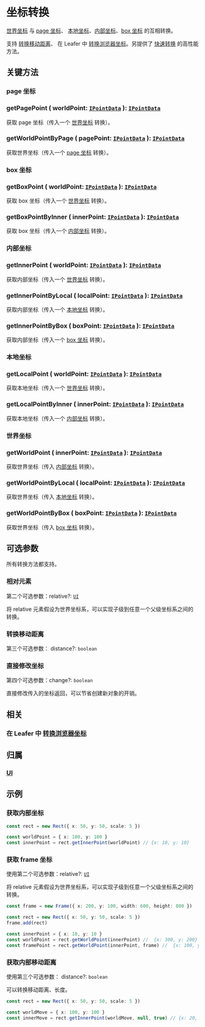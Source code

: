 # 坐标转换

[世界坐标](/guide/basic/coordinate.md#world) 与 [page 坐标](/guide/basic/coordinate.md#page)、
[本地坐标](/guide/basic/coordinate.md#local)、[内部坐标](/guide/basic/coordinate.md#inner)、[box 坐标](/guide/basic/coordinate.md#box) 的互相转换。

支持 [转换移动距离](#转换移动距离)、 在 Leafer 中 [转换浏览器坐标](/reference/display/Leafer.md#getworldpointbyclient-clientpoint-iclientpointdata-update-boolean-ipointdata)。另提供了 [快速转换](./high.md) 的高性能方法。

## 关键方法

### page 坐标

### getPagePoint ( worldPoint: [`IPointData`](/reference/interface/math/Math.md#ipointdata) ): [`IPointData`](/reference/interface/math/Math.md#ipointdata)

获取 page 坐标（传入一个 [世界坐标](/guide/basic/coordinate.md#world) 转换）。

### getWorldPointByPage ( pagePoint: [`IPointData`](/reference/interface/math/Math.md#ipointdata) ): [`IPointData`](/reference/interface/math/Math.md#ipointdata)

获取世界坐标（传入一个 [page 坐标](/guide/basic/coordinate.md#page) 转换）。

### box 坐标

### getBoxPoint ( worldPoint: [`IPointData`](/reference/interface/math/Math.md#ipointdata) ): [`IPointData`](/reference/interface/math/Math.md#ipointdata)

获取 box 坐标（传入一个 [世界坐标](/guide/basic/coordinate.md#world) 转换）。

### getBoxPointByInner ( innerPoint: [`IPointData`](/reference/interface/math/Math.md#ipointdata) ): [`IPointData`](/reference/interface/math/Math.md#ipointdata)

获取 box 坐标（传入一个 [内部坐标](/guide/basic/coordinate.md#inner) 转换）。

### 内部坐标

### getInnerPoint ( worldPoint: [`IPointData`](/reference/interface/math/Math.md#ipointdata) ): [`IPointData`](/reference/interface/math/Math.md#ipointdata)

获取内部坐标（传入一个 [世界坐标](/guide/basic/coordinate.md#world) 转换）。

### getInnerPointByLocal ( localPoint: [`IPointData`](/reference/interface/math/Math.md#ipointdata) ): [`IPointData`](/reference/interface/math/Math.md#ipointdata)

获取内部坐标（传入一个 [本地坐标](/guide/basic/coordinate.md#local) 转换）。

### getInnerPointByBox ( boxPoint: [`IPointData`](/reference/interface/math/Math.md#ipointdata) ): [`IPointData`](/reference/interface/math/Math.md#ipointdata)

获取内部坐标（传入一个 [box 坐标](/guide/basic/coordinate.md#box) 转换）。

### 本地坐标

### getLocalPoint ( worldPoint: [`IPointData`](/reference/interface/math/Math.md#ipointdata) ): [`IPointData`](/reference/interface/math/Math.md#ipointdata)

获取本地坐标（传入一个 [世界坐标](/guide/basic/coordinate.md#world) 转换）。

### getLocalPointByInner ( innerPoint: [`IPointData`](/reference/interface/math/Math.md#ipointdata) ): [`IPointData`](/reference/interface/math/Math.md#ipointdata)

获取本地坐标（传入一个 [内部坐标](/guide/basic/coordinate.md#inner) 转换）。

### 世界坐标

### getWorldPoint ( innerPoint: [`IPointData`](/reference/interface/math/Math.md#ipointdata) ): [`IPointData`](/reference/interface/math/Math.md#ipointdata)

获取世界坐标（传入 [内部坐标](/guide/basic/coordinate.md#inner) 转换）。

### getWorldPointByLocal ( localPoint: [`IPointData`](/reference/interface/math/Math.md#ipointdata) ): [`IPointData`](/reference/interface/math/Math.md#ipointdata)

获取世界坐标（传入 [本地坐标](/guide/basic/coordinate.md#local) 转换）。

### getWorldPointByBox ( boxPoint: [`IPointData`](/reference/interface/math/Math.md#ipointdata) ): [`IPointData`](/reference/interface/math/Math.md#ipointdata)

获取世界坐标（传入 [box 坐标](/guide/basic/coordinate.md#box) 转换）。

## 可选参数

所有转换方法都支持。

### 相对元素

第二个可选参数：relative?: [`UI`](/reference/display/UI.md)

将 relative 元素假设为世界坐标系，可以实现子级到任意一个父级坐标系之间的转换。

### 转换移动距离

第三个可选参数： distance?: `boolean`

### 直接修改坐标

第四个可选参数：change?: `boolean`

直接修改传入的坐标返回，可以节省创建新对象的开销。

## 相关

### 在 Leafer 中 [转换浏览器坐标](/reference/display/Leafer.md#getworldpointbyclient-clientpoint-iclientpointdata-update-boolean-ipointdata)

## 归属

### [UI](/reference/display/UI.md)

## 示例

### 获取内部坐标

```ts
const rect = new Rect({ x: 50, y: 50, scale: 5 })

const worldPoint = { x: 100, y: 100 }
const innerPoint = rect.getInnerPoint(worldPoint) // {x: 10, y: 10}
```

### 获取 frame 坐标

使用第二个可选参数：relative?: [`UI`](/reference/display/UI.md)

将 relative 元素假设为世界坐标系，可以实现子级到任意一个父级坐标系之间的转换。

```ts
const frame = new Frame({ x: 200, y: 100, width: 600, height: 800 })

const rect = new Rect({ x: 50, y: 50, scale: 5 })
frame.add(rect)

const innerPoint = { x: 10, y: 10 }
const worldPoint = rect.getWorldPoint(innerPoint) //  {x: 300, y: 200}
const framePoint = rect.getWorldPoint(innerPoint, frame) //  {x: 100, y: 100}
```

### 获取内部移动距离

使用第三个可选参数： distance?: `boolean`

可以转换移动距离、长度。

```ts
const rect = new Rect({ x: 50, y: 50, scale: 5 })

const worldMove = { x: 100, y: 100 }
const innerMove = rect.getInnerPoint(worldMove, null, true) // {x: 20, y: 20}
```
